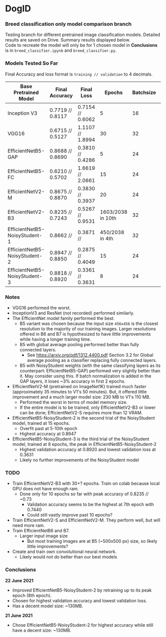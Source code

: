 # DogID

### Breed classification only model comparison branch
Testing branch for different pretrained image classification models.
Detailed results are saved on Drive. Summary results displayed below.\
Code to recreate the model will only be for 1 chosen model in **Conclusions** is in `breed_classifier.ipynb` and `breed_classifier.py`.

### Models Tested So Far
Final Accuracy and loss format is `training // validation` to 4 decimals.

| Base Pretrained Model         | Final Accuracy   | Final Loss       | Epochs            | Batchsize | Learning Rate | Training |
| ----------------------------- | ---------------- | -----------------| ----------------- | --------- | ------------- | -------- |
| Inception V3                  | 0.7719 // 0.8117 | 0.7154 // 0.6062 | 5                 | 16        | 0.0001        | Top only |
| VGG16                         | 0.6715 // 0.5127 | 1.1107 // 1.8994 | 30                | 32        | 0.001         | Top only |
| EfficientNetB5-GAP            | 0.8688 // 0.8690 | 0.3810 // 0.4286 | 5                 | 24        | 0.001         | Top only |
| EfficientNetB5-FC             | 0.6210 // 0.5702 | 1.6619 // 2.0661 | 15                | 24        | 0.001         | Top only |
| EfficientNetV2-M              | 0.8675 // 0.8870 | 0.3830 // 0.3937 | 20                | 24        | 0.001         | Top only |
| EfficientNetV2-B3             | 0.8235 // 0.7243 | 0.5267 // 0.9531 | 1603/2038 in 10th | 32        | 0.001         | All      |
| EfficientNetB5-NoisyStudent-1 | 0.8662 //        | 0.3871 //        | 450/2038 in 4th   | 32        | 0.001         | Top only |
| EfficientNetB5-NoisyStudent-2 | 0.8947 // 0.8850 | 0.2875 // 0.4049 | 15                | 24        | 0.001         | Top only |
| EfficientNetB5-NoisyStudent-3 | 0.8818 // 0.8920 | 0.3361 // 0.3631 | 8                 | 24        | 0.001         | Top only |

### Notes
- VGG16 performed the worst.
- InceptionV3 and ResNet (not recorded) performed similarly.
- The EfficientNet model family performed the best.
    - B5 variant was chosen because the input size `456x456` is the closest resolution to the majority of our training images. Larger resolutions offered in B6 and B7 is hypothesized to have little improvements while having a longer training time.
    - B5 with global average pooling performed better than fully connected layers.
        - See https://arxiv.org/pdf/1312.4400.pdf Section 3.2 for Global average pooling as a classifier replacing fully connected layers.
    - B5 with NoisyStudent weights (with the same classifying layers as its counterpart: EfficientNetB5-GAP) performed very slightly better than it. May consider using this. If batch normalization is added in the GAP layers, it loses ~3% accuracy in first 2 epochs.
- EfficientNetV2-M (pretrained on ImageNet1K) trained much faster (approximately 35 minutes to V1's 50 minutes). But, it offered little improvement and a much larger model size: 230 MB to V1's 110 MB.
    - Performed the worst in terms of model memory size.
    - If the entire model is to be trained, only EfficientNetV2-B3 or lower can be done; EfficientNetV2-S requires more than 12 VRAM.
- EfficientNetB5-NoisyStudent-2 is the second trial of the NoisyStudent model, trained at 15 epochs.
    - Overfit past at 5-10th epoch
    - Highest accuracy at 0.8947
- EfficientNetB5-NoisyStudent-3 is the third trial of the NoisyStudent model, trained at 8 epochs, the peak in EfficientNetB5-NoisyStudent-2
    - Highest validation accuracy at 0.8920 and lowest validation loss at 0.3631
    - Likely no further improvements of the NoisyStudent model

### TODO
- Train EfficientNetV2-B3 with 30+? epochs. Train on colab because local GPU does not have enough ram.
    - Done only for 10 epochs so far with peak accuracy of 0.8235 // ~0.73
        - Validation accuracy seems to be the highest at 7th epoch with 0.7440
        - Could still vastly improve past 10 epochs?
- Train EfficientNetV2-S and EfficientNetV2-M. They perform well, but will need more ram.
- Train EfficientNetB6 and B7.
    - Larger input image size
        - But most training images are at B5 (~500x500 px) size, so likely little improvements?
- Create and train own convolutional neural network.
    - Likely would not do better than our best models

### Conclusions
**22 June 2021**
- Improved EfficientNetB5-NoisyStudent-2 by retraining up to its peak epoch (8th epoch).
- Chosen for highest validation accuracy and lowest validation loss.
- Has a decent model size: ~130MB.

**21 June 2021**
- Chose EfficientNetB5-NoisyStudent-2 for highest accuracy while still have a decent size: ~130MB.